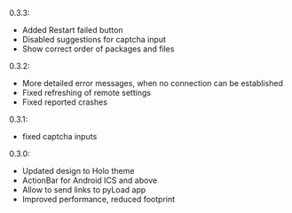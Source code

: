 0.3.3:
* Added Restart failed button
* Disabled suggestions for captcha input
* Show correct order of packages and files

0.3.2:
* More detailed error messages, when no connection can be established
* Fixed refreshing of remote settings
* Fixed reported crashes

0.3.1:
* fixed captcha inputs

0.3.0:
* Updated design to Holo theme
* ActionBar for Android ICS and above
* Allow to send links to pyLoad app
* Improved performance, reduced footprint

